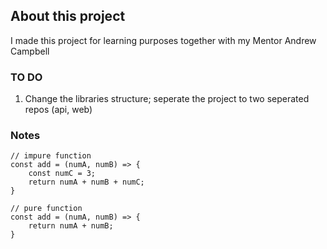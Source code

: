 ## About this project

I made this project for learning purposes together with my Mentor Andrew Campbell


### TO DO

1. Change the libraries structure; seperate the project to two seperated repos (api, web)


### Notes

```
// impure function
const add = (numA, numB) => {
	const numC = 3;
	return numA + numB + numC;
}
```


```
// pure function
const add = (numA, numB) => {
	return numA + numB;
}
```
